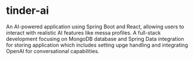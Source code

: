 # tinder-ai
An AI-powered application using Spring Boot and React, allowing users to interact with realistic AI features like messa profiles. A full-stack development focusing on MongoDB database and Spring Data integration for storing application which includes setting upge handling and integrating OpenAI for conversational capabilities.
